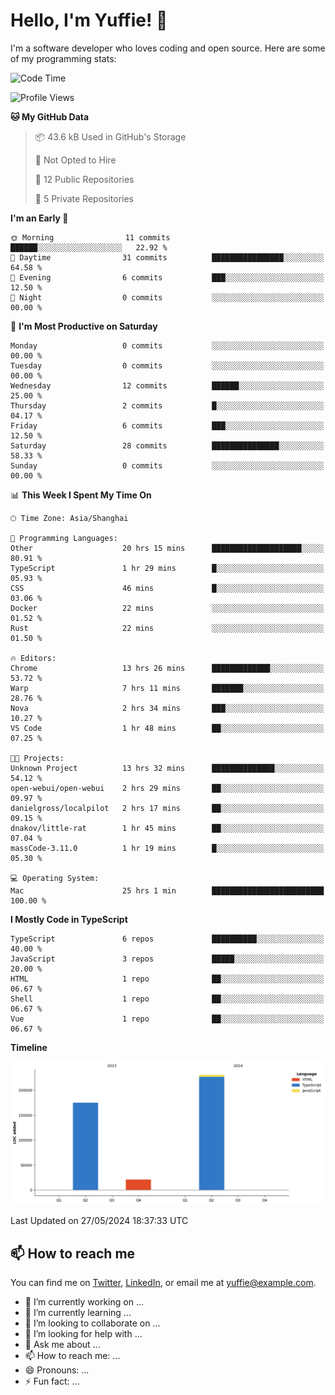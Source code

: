 
# Hello, I'm Yuffie! 👋

I'm a software developer who loves coding and open source. Here are some of my programming stats:

<!--START_SECTION:waka-->
![Code Time](http://img.shields.io/badge/Code%20Time-369%20hrs%203%20mins-blue)

![Profile Views](http://img.shields.io/badge/Profile%20Views-0-blue)

**🐱 My GitHub Data** 

> 📦 43.6 kB Used in GitHub's Storage 
 > 
> 🚫 Not Opted to Hire
 > 
> 📜 12 Public Repositories 
 > 
> 🔑 5 Private Repositories 
 > 
**I'm an Early 🐤** 

```text
🌞 Morning                11 commits          ██████░░░░░░░░░░░░░░░░░░░   22.92 % 
🌆 Daytime                31 commits          ████████████████░░░░░░░░░   64.58 % 
🌃 Evening                6 commits           ███░░░░░░░░░░░░░░░░░░░░░░   12.50 % 
🌙 Night                  0 commits           ░░░░░░░░░░░░░░░░░░░░░░░░░   00.00 % 
```
📅 **I'm Most Productive on Saturday** 

```text
Monday                   0 commits           ░░░░░░░░░░░░░░░░░░░░░░░░░   00.00 % 
Tuesday                  0 commits           ░░░░░░░░░░░░░░░░░░░░░░░░░   00.00 % 
Wednesday                12 commits          ██████░░░░░░░░░░░░░░░░░░░   25.00 % 
Thursday                 2 commits           █░░░░░░░░░░░░░░░░░░░░░░░░   04.17 % 
Friday                   6 commits           ███░░░░░░░░░░░░░░░░░░░░░░   12.50 % 
Saturday                 28 commits          ███████████████░░░░░░░░░░   58.33 % 
Sunday                   0 commits           ░░░░░░░░░░░░░░░░░░░░░░░░░   00.00 % 
```


📊 **This Week I Spent My Time On** 

```text
🕑︎ Time Zone: Asia/Shanghai

💬 Programming Languages: 
Other                    20 hrs 15 mins      ████████████████████░░░░░   80.91 % 
TypeScript               1 hr 29 mins        █░░░░░░░░░░░░░░░░░░░░░░░░   05.93 % 
CSS                      46 mins             █░░░░░░░░░░░░░░░░░░░░░░░░   03.06 % 
Docker                   22 mins             ░░░░░░░░░░░░░░░░░░░░░░░░░   01.52 % 
Rust                     22 mins             ░░░░░░░░░░░░░░░░░░░░░░░░░   01.50 % 

🔥 Editors: 
Chrome                   13 hrs 26 mins      █████████████░░░░░░░░░░░░   53.72 % 
Warp                     7 hrs 11 mins       ███████░░░░░░░░░░░░░░░░░░   28.76 % 
Nova                     2 hrs 34 mins       ███░░░░░░░░░░░░░░░░░░░░░░   10.27 % 
VS Code                  1 hr 48 mins        ██░░░░░░░░░░░░░░░░░░░░░░░   07.25 % 

🐱‍💻 Projects: 
Unknown Project          13 hrs 32 mins      ██████████████░░░░░░░░░░░   54.12 % 
open-webui/open-webui    2 hrs 29 mins       ██░░░░░░░░░░░░░░░░░░░░░░░   09.97 % 
danielgross/localpilot   2 hrs 17 mins       ██░░░░░░░░░░░░░░░░░░░░░░░   09.15 % 
dnakov/little-rat        1 hr 45 mins        ██░░░░░░░░░░░░░░░░░░░░░░░   07.04 % 
massCode-3.11.0          1 hr 19 mins        █░░░░░░░░░░░░░░░░░░░░░░░░   05.30 % 

💻 Operating System: 
Mac                      25 hrs 1 min        █████████████████████████   100.00 % 
```

**I Mostly Code in TypeScript** 

```text
TypeScript               6 repos             ██████████░░░░░░░░░░░░░░░   40.00 % 
JavaScript               3 repos             █████░░░░░░░░░░░░░░░░░░░░   20.00 % 
HTML                     1 repo              ██░░░░░░░░░░░░░░░░░░░░░░░   06.67 % 
Shell                    1 repo              ██░░░░░░░░░░░░░░░░░░░░░░░   06.67 % 
Vue                      1 repo              ██░░░░░░░░░░░░░░░░░░░░░░░   06.67 % 
```



**Timeline**

![Lines of Code chart](https://raw.githubusercontent.com/macoswk/macoswk/main/assets/bar_graph.png)


 Last Updated on 27/05/2024 18:37:33 UTC
<!--END_SECTION:waka-->

## 📫 How to reach me

You can find me on [Twitter](https://twitter.com/Yuffie), [LinkedIn](https://www.linkedin.com/in/Yuffie/), or email me at yuffie@example.com.

- 🔭 I’m currently working on ...
- 🌱 I’m currently learning ...
- 👯 I’m looking to collaborate on ...
- 🤔 I’m looking for help with ...
- 💬 Ask me about ...
- 📫 How to reach me: ...
- 😄 Pronouns: ...
- ⚡ Fun fact: ...
